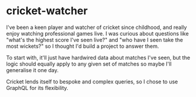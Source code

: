 # cricket-watcher

I've been a keen player and watcher of cricket since childhood, and really enjoy watching professional games live. I was curious about questions like "what's the highest score I've seen live?" and "who have I seen take the most wickets?" so I thought I'd build a project to answer them.

To start with, it'll just have hardwired data about matches I've seen, but the logic should equally apply to any given set of matches so maybe I'll generalise it one day.

Cricket lends itself to bespoke and complex queries, so I chose to use GraphQL for its flexibility.